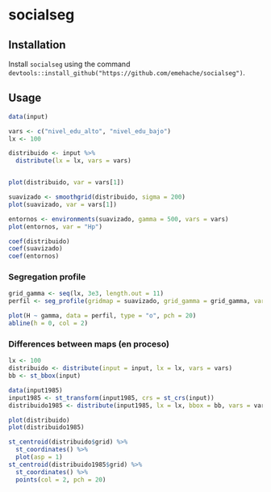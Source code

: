 
<!-- README.md is generated from README.Rmd. Please edit that file -->

# socialseg

## Installation

Install `socialseg` using the command
`devtools::install_github("https://github.com/emehache/socialseg")`.

## Usage

``` r
data(input)

vars <- c("nivel_edu_alto", "nivel_edu_bajo")
lx <- 100

distribuido <- input %>% 
  distribute(lx = lx, vars = vars) 


plot(distribuido, var = vars[1])

suavizado <- smoothgrid(distribuido, sigma = 200)
plot(suavizado, var = vars[1])

entornos <- environments(suavizado, gamma = 500, vars = vars)
plot(entornos, var = "Hp")

coef(distribuido)
coef(suavizado)
coef(entornos)
```

### Segregation profile

``` r
grid_gamma <- seq(lx, 3e3, length.out = 11)
perfil <- seg_profile(gridmap = suavizado, grid_gamma = grid_gamma, vars = vars)

plot(H ~ gamma, data = perfil, type = "o", pch = 20)
abline(h = 0, col = 2)
```

### Differences between maps (en proceso)

``` r
lx <- 100
distribuido <- distribute(input = input, lx = lx, vars = vars) 
bb <- st_bbox(input)

data(input1985)
input1985 <- st_transform(input1985, crs = st_crs(input))
distribuido1985 <- distribute(input1985, lx = lx, bbox = bb, vars = vars)

plot(distribuido)
plot(distribuido1985)

st_centroid(distribuido$grid) %>% 
  st_coordinates() %>% 
  plot(asp = 1)
st_centroid(distribuido1985$grid) %>% 
  st_coordinates() %>% 
  points(col = 2, pch = 20)
```
